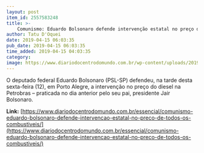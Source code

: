 ```yaml
---
layout: post
item_id: 2557583248
title: >-
    Comunismo: Eduardo Bolsonaro defende intervenção estatal no preço de todos os combustíveis
author: Tatu D'Oquei
date: 2019-04-15 06:03:35
pub_date: 2019-04-15 06:03:35
time_added: 2019-04-15 04:03:35
category: 
image: https://www.diariodocentrodomundo.com.br/wp-content/uploads/2019/04/eduardo-bolsonaro.jpg
---
```


O deputado federal Eduardo Bolsonaro (PSL-SP) defendeu, na tarde desta sexta-feira (12), em Porto Alegre, a intervenção no preço do diesel na Petrobras – praticada no dia anterior pelo seu pai, presidente Jair Bolsonaro.

**Link:** [https://www.diariodocentrodomundo.com.br/essencial/comunismo-eduardo-bolsonaro-defende-intervencao-estatal-no-preco-de-todos-os-combustiveis/](https://www.diariodocentrodomundo.com.br/essencial/comunismo-eduardo-bolsonaro-defende-intervencao-estatal-no-preco-de-todos-os-combustiveis/)

